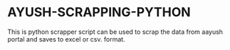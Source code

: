 # AYUSH-SCRAPPING-PYTHON
This is python scrapper script can be used to scrap the data from aayush portal and saves to excel or csv. format.
